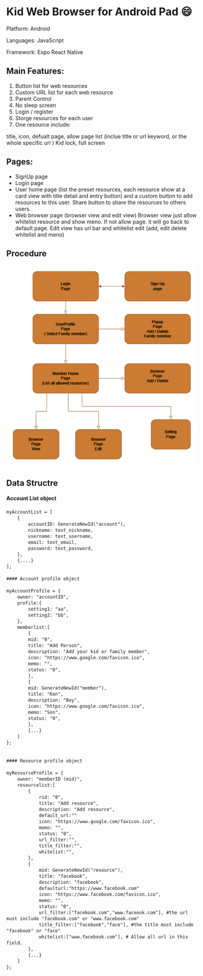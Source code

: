 # Kid Web Browser for Android Pad 😄

Platform: Android

Languages: JavaScript

Framework: Expo React Native

## Main Features:

1. Button list for web resources
2. Custom URL list for each web resource
3. Parent Control
4. No sleep screen
5. Login / register
6. Storge resources for each user
7. One resource include:

title, icon, defualt page, allow page list (inclue title or url keyword, or the whole specific url )
Kid lock, full screen

## Pages:

- SignUp page
- Login page
- User home page (list the preset resources, each resource show at a card view with title detail and entry button) and a custom button to add resources to this user. Share button to share the resources to others users.
- Web browser page (browser view and edit view)
  Browser view just allow whitelist resource and show meno. If not allow page. it will go back to default page.
  Edit view has url bar and whitelist edit (add, edit delete whitelist and meno)

## Procedure

![Alt text](KidWebBrowser.png)

## Data Structre

#### Account List object

```
myAccountList = [
    {
        accountID: GenerateNewId("account"),
        nickname: text_nickname,
        username: text_username,
        email: text_email,
        password: text_password,
    },
    {....}
];

#### Account profile object

myAccountProfile = {
    owner: "accountID",
    profile:{
        setting1: "aa",
        setting2: "bb",
    },
    memberlist:[
        {
        mid: "0",
        title: "Add Person",
        description: "Add your kid or family member",
        icon: "https://www.google.com/favicon.ico",
        memo: "",
        status: "0",
        },
        {
        mid: GenerateNewId("member"),
        title: "Ken",
        description: "Boy",
        icon: "https://www.google.com/favicon.ico",
        memo: "Son",
        status: "0",
        },
        {...}
    ]
};


#### Resource profile object

myResourceProfile = {
    owner: "memberID (mid)",
    resourcelist:[
        {
            rid: "0",
            title: "Add resource",
            description: "Add resource",
            default_url:""
            icon: "https://www.google.com/favicon.ico",
            memo: "",
            status: "0",
            url_filter:"",
            title_filter:"",
            whitelist:"",
        },
        {
            mid: GenerateNewId("resource"),
            title: "facebook",
            description: "facebook",
            defaulturl:"https://www.facebook.com"
            icon: "https://www.facebook.com/favicon.ico",
            memo: "",
            status: "0",
            url_filter:["facebook.com","www.faceook.com"], #the url must include "facebook.com" or "www.facebook.com"
            title_filter:["facebook","face"], #the title must include "facebook" or "face"
            whitelist:["www.facebook.com"], # Allow all url in this field.
        },
        {...}
    ]
};
```
